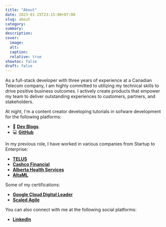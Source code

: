 ```yaml
---
title: "About"
date: 2023-01-25T23:15:00+07:00
slug: about
category:
summary:
description:
cover:
  image:
  alt:
  caption:
  relative: true
showtoc: false
draft: false
---
```


As a full-stack developer with three years of experience at a Canadian Telecom company, I am highly committed to utilizing my technical skills to drive positive business outcomes. I actively create products that empower my team to deliver outstanding experiences to customers, partners, and stakeholders.

At night, I'm a content creator developing tutorials in sofware development for the following platforms:

- 📝 [**Dev Blogs**](https://dev.to/blaiseai/).
- 💻 [**GitHub**](https://github.com/blaiseAI/)

In my previous role, I have worked in various companies from Startup to Enterprise:

- [**TELUS**](https://www.telus.com/en/)
- [**Cashco Financial**](https://cashcofinancial.com/)
- [**Alberta Health Services**](https://www.albertahealthservices.ca/)
- [**AltaML**](https://altaml.com/)

Some of my certifications:

- [**Google Cloud Digital Leader**](https://www.credential.net/f387d3c0-8aaf-448f-938d-91741ff9892f?key=f54cc0a6e234dbfe2596e42282b9680e27659f3f30e7d33be2e4160e47902aa1)
- [**Scaled Agile**](https://www.credly.com/badges/1e12a8fb-90b0-408a-84ff-1725dff6906b/linked_in_profile)

You can also connect with me at the following social platforms:

- [**LinkedIn**](https://www.linkedin.com/in/blaise94/)
